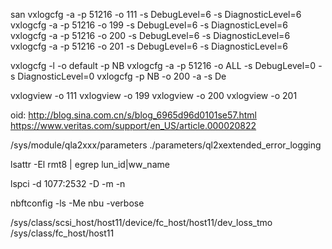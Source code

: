 san
vxlogcfg -a -p 51216 -o 111 -s DebugLevel=6 -s DiagnosticLevel=6
vxlogcfg -a -p 51216 -o 199 -s DebugLevel=6 -s DiagnosticLevel=6
vxlogcfg -a -p 51216 -o 200 -s DebugLevel=6 -s DiagnosticLevel=6
vxlogcfg -a -p 51216 -o 201 -s DebugLevel=6 -s DiagnosticLevel=6
 
vxlogcfg -l -o default -p NB
vxlogcfg -a -p 51216 -o ALL -s DebugLevel=0 -s DiagnosticLevel=0
vxlogcfg -p NB -o 200 -a -s De

vxlogview -o 111
vxlogview -o 199
vxlogview -o 200
vxlogview -o 201
   
oid:
http://blog.sina.com.cn/s/blog_6965d96d0101se57.html
https://www.veritas.com/support/en_US/article.000020822
    
     
/sys/module/qla2xxx/parameters
./parameters/ql2xextended_error_logging
      
lsattr -El rmt8 | egrep lun_id\|ww_name

lspci -d 1077:2532 -D -m -n
        
nbftconfig -ls -Me nbu -verbose
         
/sys/class/scsi_host/host11/device/fc_host/host11/dev_loss_tmo
/sys/class/fc_host/host11
           
            
             
